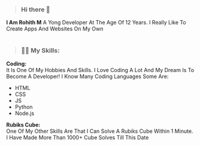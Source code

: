 > ### **Hi there** 👋

**I Am Rohith M** A Yong Developer At The Age Of 12 Years. I Really Like To Create Apps And Websites On My Own <br> <br>

> ### 🧑‍💻 My Skills:
**Coding:** <br>
It Is One Of My Hobbies And Skills. I Love Coding A Lot And My Dream Is To Become A Developer! I Know Many Coding Languages Some Are:
- HTML
- CSS
- JS
- Python
- Node.js

**Rubiks Cube:** <br>
One Of My Other Skills Are That I Can Solve A Rubiks Cube Within 1 Minute. I Have Made More Than 1000+ Cube Solves Till This Date
